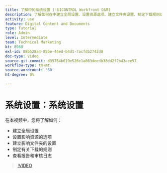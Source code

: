 ```yaml
---
title: 了解中的系统设置 [!UICONTROL Workfront DAM]
description: 了解如何在中建立全局设置、设置资源选项、建立文件夹设置、制定下载规则以及查看报告和审核日志 [!UICONTROL Workfront DAM].
activity: use
feature: Digital Content and Documents
type: Tutorial
role: Admin
level: Intermediate
team: Technical Marketing
kt: 8968
exl-id: 88b528a4-85be-44ed-b4d1-7acfdb2742d0
doc-type: video
source-git-commit: d39754b619e526e1a869deedb38dd2f2b43aee57
workflow-type: tm+mt
source-wordcount: '60'
ht-degree: 0%

---
```


# 系统设置：系统设置

在本视频中，您将了解如何：

* 建立全局设置
* 设置影响资源的选项
* 建立影响文件夹的设置
* 制定有关下载的规则
* 查看报告和审核日志

>[!VIDEO](https://video.tv.adobe.com/v/335231/?quality=12)

